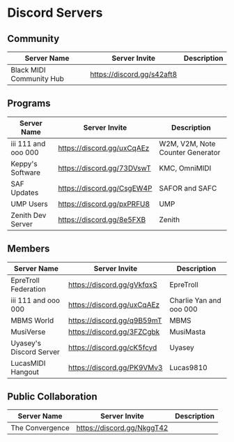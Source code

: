 <h1>Discord Servers</h1>

## Community

| Server Name              | Server Invite                | Description |
| ------------------------ | ---------------------------- | ----------- |
| Black MIDI Community Hub | <https://discord.gg/s42aft8> |

## Programs

| Server Name         | Server Invite                | Description                      |
| ------------------- | ---------------------------- | -------------------------------- |
| iii 111 and ooo 000 | <https://discord.gg/uxCqAEz> | W2M, V2M, Note Counter Generator |
| Keppy's Software    | <https://discord.gg/73DVswT> | KMC, OmniMIDI                    |
| SAF Updates         | <https://discord.gg/CsgEW4P> | SAFOR and SAFC                   |
| UMP Users           | <https://discord.gg/pxPRFU8> | UMP                              |
| Zenith Dev Server   | <https://discord.gg/8e5FXB>  | Zenith                           |


## Members

| Server Name              | Server Invite                | Description             |
| -------------------------| ---------------------------- | ----------------------- |
| EpreTroll Federation     | <https://discord.gg/gVkfqxS> | EpreTroll               |
| iii 111 and ooo 000      | <https://discord.gg/uxCqAEz> | Charlie Yan and ooo 000 |
| MBMS World               | <https://discord.gg/q9B59mT> | MBMS                    |
| MusiVerse                | <https://discord.gg/3FZCgbk> | MusiMasta               |
| Uyasey's Discord Server  | <https://discord.gg/cK5fcyd> | Uyasey                  |
| LucasMIDI Hangout        | <https://discord.gg/PK9VMv3> | Lucas9810               |


## Public Collaboration

| Server Name     | Server Invite                | Description |
| --------------- | ---------------------------- | ----------- |
| The Convergence | <https://discord.gg/NkggT42> |
